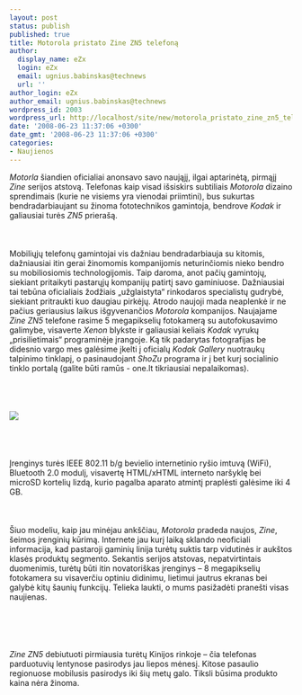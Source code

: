 ```yaml
---
layout: post
status: publish
published: true
title: Motorola pristato Zine ZN5 telefoną
author:
  display_name: eZx
  login: eZx
  email: ugnius.babinskas@technews
  url: ''
author_login: eZx
author_email: ugnius.babinskas@technews
wordpress_id: 2003
wordpress_url: http://localhost/site/new/motorola_pristato_zine_zn5_telefona/
date: '2008-06-23 11:37:06 +0300'
date_gmt: '2008-06-23 11:37:06 +0300'
categories:
- Naujienos
---
```

<p><i>Motorla</i> šiandien oficialiai anonsavo savo naująjį, ilgai aptarinėtą, pirmąjį <i>Zine</i> serijos atstovą. Telefonas kaip visad išsiskirs subtiliais <i>Motorola</i> dizaino sprendimais (kurie ne visiems yra vienodai priimtini), bus sukurtas bendradarbiaujant su žinoma fototechnikos gamintoja, bendrove <i>Kodak</i> ir galiausiai turės <i>ZN5</i> prierašą.<br />
<br><br />
<br>Mobiliųjų telefonų gamintojai vis dažniau bendradarbiauja su kitomis, dažniausiai itin gerai žinomomis kompanijomis neturinčiomis nieko bendro su mobiliosiomis technologijomis. Taip daroma, anot pačių gamintojų, siekiant pritaikyti pastarųjų kompanijų patirtį savo gaminiuose. Dažniausiai tai tebūna oficialiais žodžiais „užglaistyta“ rinkodaros specialistų gudrybė, siekiant pritraukti kuo daugiau pirkėjų. Atrodo naujoji mada neaplenkė ir ne pačius geriausius laikus išgyvenančios <i>Motorola</i> kompanijos. Naujajame <i>Zine ZN5</i> telefone rasime 5 megapikselių fotokamerą su autofokusavimo galimybe, visaverte <i>Xenon</i> blykste ir galiausiai keliais <i>Kodak</i> vyrukų „prisilietimais“ programinėje įrangoje. Ką tik padarytas fotografijas be didesnio vargo mes galėsime įkelti į oficialų <i>Kodak Gallery</i> nuotraukų talpinimo tinklapį, o pasinaudojant <i>ShoZu</i> programa ir į bet kurį socialinio tinklo portalą (galite būti ramūs - one.lt tikriausiai nepalaikomas).<br />
<br><br />
<br><br><img src="http://www.technews.lt/upl/Failai/motorola_zine_zn5.jpg"><br><br />
<br><br />
<br>Įrenginys turės IEEE 802.11 b/g bevielio internetinio ryšio imtuvą (WiFi), Bluetooth 2.0 modulį, visavertę HTML/xHTML interneto naršyklę bei microSD kortelių lizdą, kurio pagalba aparato atmintį praplėsti galėsime iki 4 GB.<br />
<br><br />
<br>Šiuo modeliu, kaip jau minėjau ankščiau, <i>Motorola</i> pradeda naujos, <i>Zine</i>, šeimos įrenginių kūrimą. Internete jau kurį laiką sklando neoficiali informacija, kad pastaroji gaminių linija turėtų suktis tarp vidutinės ir aukštos klasės produktų segmento. Sekantis serijos atstovas, nepatvirtintais duomenimis, turėtų būti itin novatoriškas įrenginys – 8 megapikselių fotokamera su visaverčiu optiniu didinimu, lietimui jautrus ekranas bei galybė kitų šaunių funkcijų. Telieka laukti, o mums pasižadėti pranešti visas naujienas.<br />
<br><br />
<br><br />
<br><i>Zine ZN5</i> debiutuoti pirmiausia turėtų Kinijos rinkoje – čia telefonas parduotuvių lentynose pasirodys jau liepos mėnesį. Kitose pasaulio regionuose mobilusis pasirodys iki šių metų galo. Tiksli būsima produkto kaina nėra žinoma.<br />
<br><br />
<br><br />
<br></p>
